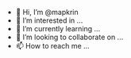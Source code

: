 - 👋 Hi, I’m @mapkrin
- 👀 I’m interested in ...
- 🌱 I’m currently learning ...
- 💞️ I’m looking to collaborate on ...
- 📫 How to reach me ...

<!---
mapkrin/mapkrin is a ✨ special ✨ repository because its `README.md` (this file) appears on your GitHub profile.
You can click the Preview link to take a look at your changes.
--->
